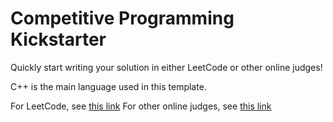 # Competitive Programming Kickstarter

Quickly start writing your solution in either LeetCode or other online judges!

C++ is the main language used in this template.

For LeetCode, see [this link](leetcode/README.md)
For other online judges, see [this link](cp/README.md)